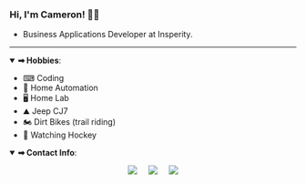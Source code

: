 ### Hi, I'm Cameron! 👨🏻
- Business Applications Developer at Insperity.

---

<details open>
<summary><b>➡ Hobbies</b>:</summary>
    <ul>
        <li>⌨ Coding</li>
        <li>🏡 Home Automation</li>
        <li>🖥 Home Lab</li>
        <li>⛰ Jeep CJ7</li>
        <li>🏍 Dirt Bikes (trail riding)</li>
        <li>🏒 Watching Hockey</li>
    </ul>
</details>

<details open>
<summary><b>➡ Contact Info</b>:</summary>
    <p align="center">
        <a href="https://twitter.com/houhockeyfans"><img src="https://img.shields.io/badge/twitter-%231DA1F2.svg?&style=for-the-badge&logo=twitter&logoColor=white" /></a>
        &nbsp; &nbsp;
        <a href="https://cameronminiblog.azurewebsites.net"><img src="https://img.shields.io/badge/Cameron-blog-orange?style=for-the-badge&logo=c" /></a> &nbsp; &nbsp;
        <a href="https://www.linkedin.com/in/cameron-ediger-0945657/"><img src="https://img.shields.io/badge/linkedin-%230077B5.svg?&style=for-the-badge&logo=linkedin&logoColor=white" /></a>
    </p>

</details>
<!--
**cameronediger/cameronediger** is a ✨ _special_ ✨ repository because its `README.md` (this file) appears on your GitHub profile.

Here are some ideas to get you started:

- 🔭 I’m currently working on ...
- 🌱 I’m currently learning ...
- 👯 I’m looking to collaborate on ...
- 🤔 I’m looking for help with ...
- 💬 Ask me about ...
- 📫 How to reach me: ...
- 😄 Pronouns: ...
- ⚡ Fun fact: ...
-->
